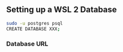 ## Setting up a WSL 2 Database

```bash
sudo -u postgres psql
CREATE DATABASE XXX;
```

### Database URL
